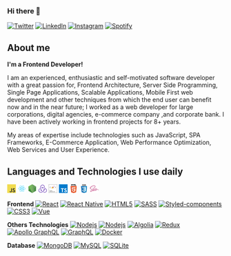 ### Hi there 👋

[![Twitter](https://img.shields.io/static/v1?label=Twitter&message=%20&color=1DA1F2&logo=Twitter&style=flat-square&logoColor=white)](https://twitter.com/oguzhanaslan)
[![LinkedIn](https://img.shields.io/static/v1?label=LinkedIn&message=%20&color=0e76a8&logo=LinkedIn&style=flat-square&logoColor=white)](https://www.linkedin.com/in/oguzhanaslan)
[![Instagram](https://img.shields.io/static/v1?label=Instagram&message=%20&color=C13584&logo=Instagram&style=flat-square&logoColor=white)](https://www.instagram.com/oguzhanaslan)
[![Spotify](https://img.shields.io/static/v1?label=Spotify&message=%20&color=1DB954&logo=Spotify&style=flat-square&logoColor=white)](https://open.spotify.com/artist/4GS6AtHrOTmBScSCwaWjdd)

## About me

<strong>I'm a Frontend Developer!</strong>

I am an experienced, enthusiastic and self-motivated software developer with a great passion for, Frontend Architecture, Server Side Programming, Single Page Applications, Scalable Applications, Mobile First web development and other techniques from which the end user can benefit now and in the near future; I worked as a web developer for large corporations, digital agencies, e-commerce company ,and corporate bank.
I have been actively working in frontend projects for 8+ years.

My areas of expertise include technologies such as JavaScript, SPA Frameworks, E-Commerce Application, Web Performance Optimization, Web Services and User Experience.



## Languages and Technologies I use daily

<code><img height="20" src="https://raw.githubusercontent.com/github/explore/80688e429a7d4ef2fca1e82350fe8e3517d3494d/topics/javascript/javascript.png"></code>
<code><img height="20" src="https://raw.githubusercontent.com/github/explore/80688e429a7d4ef2fca1e82350fe8e3517d3494d/topics/react/react.png"></code>
<code><img height="20" src="https://raw.githubusercontent.com/github/explore/80688e429a7d4ef2fca1e82350fe8e3517d3494d/topics/nodejs/nodejs.png"></code>
<code><img height="20" src="https://raw.githubusercontent.com/github/explore/80688e429a7d4ef2fca1e82350fe8e3517d3494d/topics/redux/redux.png"></code>
<code><img height="20" src="https://raw.githubusercontent.com/github/explore/80688e429a7d4ef2fca1e82350fe8e3517d3494d/topics/styled-components/styled-components.png"></code>
<code><img height="20" src="https://raw.githubusercontent.com/github/explore/80688e429a7d4ef2fca1e82350fe8e3517d3494d/topics/typescript/typescript.png"></code>
<code><img height="20" src="https://raw.githubusercontent.com/github/explore/80688e429a7d4ef2fca1e82350fe8e3517d3494d/topics/html/html.png"></code>
<code><img height="20" src="https://raw.githubusercontent.com/github/explore/80688e429a7d4ef2fca1e82350fe8e3517d3494d/topics/css/css.png"></code>
<code><img height="20" src="https://raw.githubusercontent.com/github/explore/80688e429a7d4ef2fca1e82350fe8e3517d3494d/topics/sass/sass.png"></code>


**Frontend** 
[![React](https://img.shields.io/badge/-React-black?style=flat-square&logo=react&link=https://github.com/oguzhanaslan/)](https://github.com/oguzhanaslan/)
[![React Native](https://img.shields.io/badge/-ReactNative-black?style=flat-square&logo=react)](https://github.com/oguzhanaslan/)
[![HTML5](https://img.shields.io/badge/-HTML5-E34F26?style=flat-square&logo=html5&logoColor=white&link=https://github.com/oguzhanaslan/)](https://github.com/oguzhanaslan/)
[![SASS](https://img.shields.io/badge/-SASS-ed9ac2?style=flat-square&logo=sass)](https://github.com/oguzhanaslan/)
[![Styled-components](https://img.shields.io/badge/-Styled%20Components-white?style=flat-square&logo=styled-components)](https://github.com/oguzhanaslan/)
[![CSS3](https://img.shields.io/badge/-CSS3-1572B6?style=flat-square&logo=css3&link=https://github.com/oguzhanaslan/)](https://github.com/oguzhanaslan/)
[![Vue](https://img.shields.io/badge/-VueJs-black?style=flat-square&logo=vue.js)](https://github.com/oguzhanaslan/)


**Others Technologies**
[![Nodejs](https://img.shields.io/badge/-Nodejs-black?style=flat-square&logo=Node.js&link=https://github.com/oguzhanaslan/)](https://github.com/oguzhanaslan/)
[![Nodejs](https://img.shields.io/badge/-php-black?style=flat-square&logo=php&link=https://github.com/oguzhanaslan/)](https://github.com/oguzhanaslan/)
[![Algolia](https://img.shields.io/badge/-Algolia-94cafc?style=flat-square&logo=Algolia&link=https://github.com/oguzhanaslan/)](https://github.com/oguzhanaslan/)
[![Redux](https://img.shields.io/badge/-Redux-764ABC?style=flat-square&logo=redux&link=https://github.com/oguzhanaslan/)](https://github.com/oguzhanaslan/)
[![Apollo GraphQL](https://img.shields.io/badge/-Apollo%20GraphQL-311C87?style=flat-square&logo=apollo-graphql&link=https://github.com/oguzhanaslan/)](https://github.com/oguzhanaslan/)
[![GraphQL](https://img.shields.io/badge/-GraphQL-E10098?style=flat-square&logo=graphql&link=https://github.com/oguzhanaslan/)](https://github.com/oguzhanaslan/)
[![Docker](https://img.shields.io/badge/-Docker-black?style=flat-square&logo=docker&link=https://github.com/oguzhanaslan/)](https://github.com/oguzhanaslan/)


**Database**
[![MongoDB](https://img.shields.io/badge/-MongoDB-black?style=flat-square&logo=mongodb&link=https://github.com/oguzhanaslan/)](https://github.com/oguzhanaslan/)
[![MySQL](https://img.shields.io/badge/-MySQL-a0c4db?style=flat-square&logo=mysql&link=https://github.com/oguzhanaslan/)](https://github.com/oguzhanaslan/)
[![SQLite](https://img.shields.io/badge/-SQLite-003B57?style=flat-square&logo=sqlite&link=https://github.com/oguzhanaslan/)](https://github.com/oguzhanaslan/)
